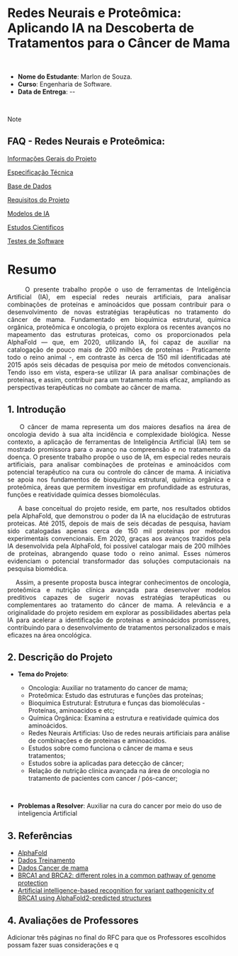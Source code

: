 # Redes Neurais e Proteômica: Aplicando IA na Descoberta de Tratamentos para o Câncer de Mama

<br>


- **Nome do Estudante**: Marlon de Souza.
- **Curso**: Engenharia de Software.
- **Data de Entrega**: --

<br>

> [!NOTE]
>
> ## FAQ - Redes Neurais e Proteômica:
>
> [Informações Gerais do Projeto](https://github.com/Marlon-Souza16/Redes-Neurais-e-Proteomica)
>
> [Especificação Técnica](https://github.com/Marlon-Souza16/Redes-Neurais-e-Proteomica/wiki/Especifica%C3%A7%C3%B5es-T%C3%A9cnicas)
>
> [Base de Dados](https://github.com/Marlon-Souza16/Redes-Neurais-e-Proteomica/wiki/Base-de-Dados)
>
> [Requisitos do Projeto](https://github.com/Marlon-Souza16/Redes-Neurais-e-Proteomica/wiki/Requisitos-do-Projeto)
>
> [Modelos de IA](https://github.com/Marlon-Souza16/Redes-Neurais-e-Proteomica/wiki/Modelos-de-Intelig%C3%AAncia-Artificial)
>
> [Estudos Cientificos](https://github.com/Marlon-Souza16/Redes-Neurais-e-Proteomica/wiki/Estudos-Cient%C3%ADficos)
>
> [Testes de Software](https://github.com/Marlon-Souza16/Redes-Neurais-e-Proteomica/wiki/Testes-de-Software)


# Resumo


<div align='justify'

&nbsp;&nbsp;&nbsp;&nbsp; O presente trabalho propõe o uso de ferramentas de Inteligência Artificial (IA), em especial redes neurais artificiais, para analisar combinações de proteínas e aminoácidos que possam contribuir para o desenvolvimento de novas estratégias terapêuticas no tratamento do câncer de mama. Fundamentado em bioquímica estrutural, química orgânica, proteômica e oncologia, o projeto explora os recentes avanços no mapeamento das estruturas proteicas, como os proporcionados pela AlphaFold — que, em 2020, utilizando IA, foi capaz de auxiliar na catalogação de pouco mais de 200 milhões de proteínas - Praticamente todo o reino animal -, em contraste às cerca de 150 mil identificadas até 2015 após seis décadas de pesquisa por meio de métodos convencionais. Tendo isso em vista, espera-se utilizar IA para analisar combinações de proteínas, e assim, contribuir para um tratamento mais eficaz, ampliando as perspectivas terapêuticas no combate ao câncer de mama.

## 1. Introdução

&nbsp;&nbsp;&nbsp;&nbsp;O câncer de mama representa um dos maiores desafios na área de oncologia devido à sua alta incidência e complexidade biológica. Nesse contexto, a aplicação de ferramentas de Inteligência Artificial (IA) tem se mostrado promissora para o avanço na compreensão e no tratamento da doença. O presente trabalho propõe o uso de IA, em especial redes neurais artificiais, para analisar combinações de proteínas e aminoácidos com potencial terapêutico na cura ou controle do câncer de mama. A iniciativa se apoia nos fundamentos de bioquímica estrutural, química orgânica e proteômica, áreas que permitem investigar em profundidade as estruturas, funções e reatividade química desses biomoléculas.
 
&nbsp;&nbsp;&nbsp;&nbsp;A base conceitual do projeto reside, em parte, nos resultados obtidos pela AlphaFold, que demonstrou o poder da IA na elucidação de estruturas proteicas. Até 2015, depois de mais de seis décadas de pesquisa, haviam sido catalogadas apenas cerca de 150 mil proteínas por métodos experimentais convencionais. Em 2020, graças aos avanços trazidos pela IA desenvolvida pela AlphaFold, foi possível catalogar mais de 200 milhões de proteínas, abrangendo quase todo o reino animal. Esses números evidenciam o potencial transformador das soluções computacionais na pesquisa biomédica.
 
&nbsp;&nbsp;&nbsp;&nbsp;Assim, a presente proposta busca integrar conhecimentos de oncologia, proteômica e nutrição clínica avançada para desenvolver modelos preditivos capazes de sugerir novas estratégias terapêuticas ou complementares ao tratamento do câncer de mama. A relevância e a originalidade do projeto residem em explorar as possibilidades abertas pela IA para acelerar a identificação de proteínas e aminoácidos promissores, contribuindo para o desenvolvimento de tratamentos personalizados e mais eficazes na área oncológica.

</div>

## 2. Descrição do Projeto

- **Tema do Projeto**: 

    - Oncologia: Auxiliar no tratamento do cancer de mama;
    - Proteômica: Estudo das estruturas e funções das proteínas;
    - Bioquímica Estrutural: Estrutura e funças das biomoléculas - Proteínas, aminoacidos e etc;
    - Química Orgânica: Examina a estrutura e reatividade química dos aminoácidos.
    - Redes Neurais Artificias: Uso de redes neurais artificiais para análise de combinações e de proteinas e aminoacidos.
    - Estudos sobre como funciona o câncer de mama e seus tratamentos;
    - Estudos sobre ia aplicadas para detecção de câncer;
    - Relação de nutrição clinica avançada na área de oncologia no tratamento de pacientes com cancer / pós-cancer;

<br>

- **Problemas a Resolver**: Auxiliar na cura do cancer por meio do uso de inteligencia Artificial

## 3. Referências

- [AlphaFold](https://www.youtube.com/watch?v=P_fHJIYENdI&t=1217s)
- [Dados Treinamento](http://archive.ics.uci.edu/)
- [Dados Cancer de mama](http://archive.ics.uci.edu/dataset/17/breast+cancer+wisconsin+diagnostic)
- [BRCA1 and BRCA2: different roles in a common pathway of genome protection](https://pmc.ncbi.nlm.nih.gov/articles/PMC4972490/)
- [Artificial intelligence-based recognition for variant pathogenicity of BRCA1 using AlphaFold2-predicted structures](https://pmc.ncbi.nlm.nih.gov/articles/PMC9800725/)

## 4. Avaliações de Professores

Adicionar três páginas no final do RFC para que os Professores escolhidos possam fazer suas considerações e q
